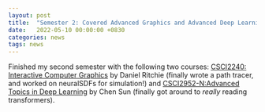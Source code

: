 ```yaml
---
layout: post
title:  "Semester 2: Covered Advanced Graphics and Advanced Deep Learning"
date:   2022-05-10 00:00:00 +0830
categories: news
tags: news
---
```


Finished my second semester with the following two courses: [CSCI2240: Interactive Computer Graphics](https://dritchie.github.io/csci2240/) by Daniel Ritchie (finally wrote a path tracer, and worked on neuralSDFs for simulation!) and [CSCI2952-N:Advanced Topics in Deep Learning](https://brown-cs2952n.github.io/spring2022/) by Chen Sun (finally got around to *really* reading transformers).